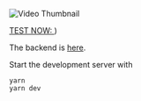 ![Video Thumbnail](https://img.youtube.com/vi/EzzcEL_1o9o/maxresdefault.jpg)

[TEST NOW: ](https://frontend-76xu.vercel.app/))

The backend is [here](https://github.com/wass08/r3f-virtual-girlfriend-backend).

Start the development server with
```
yarn
yarn dev
```
